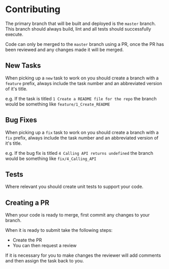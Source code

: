 # Contributing

The primary branch that will be built and deployed is the `master` branch. This branch should always build, lint and all tests should successfully execute.

Code can only be merged to the `master` branch using a PR, once the PR has been reviewed and any changes made it will be merged.

## New Tasks

When picking up a `new` task to work on you should create a branch with a `feature` prefix, always include the task number and an abbreviated version of it's title.

e.g. If the task is titled `1 Create a README file for the repo` the branch would be something like `feature/1_Create_README`

## Bug Fixes

When picking up a `fix` task to work on you should create a branch with a `fix` prefix, always include the task number and an abbreviated version of it's title.

e.g. If the bug fix is titled `4 Calling API returns undefined` the branch would be something like `fix/4_Calling_API`

## Tests

Where relevant you should create unit tests to support your code.

## Creating a PR

When your code is ready to merge, first commit any changes to your branch.

When it is ready to submit take the following steps:

* Create the PR
* You can then request a review

If it is necessary for you to make changes the reviewer will add comments and then assign the task back to you.